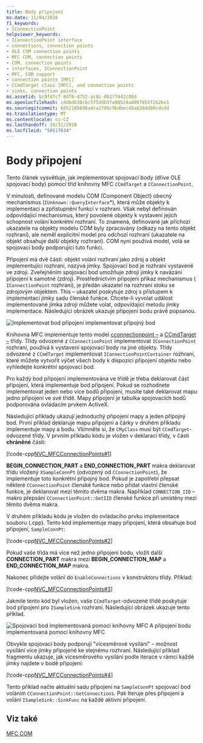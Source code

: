 ```yaml
---
title: Body připojení
ms.date: 11/04/2016
f1_keywords:
- IConnectionPoint
helpviewer_keywords:
- IConnectionPoint interface
- connections, connection points
- OLE COM connection points
- MFC COM, connection points
- COM, connection points
- interfaces, IConnectionPoint
- MFC, COM support
- connection points [MFC]
- CCmdTarget class [MFC], and connection points
- sinks, connection points
ms.assetid: bc9fd7c7-8df6-4752-ac8c-0b177442c88d
ms.openlocfilehash: cddbdb30cbc5f5ddb5fa98524ad067655f262be1
ms.sourcegitcommit: 6052185696adca270bc9bdbec45a626dd89cdcdd
ms.translationtype: MT
ms.contentlocale: cs-CZ
ms.lasthandoff: 10/31/2018
ms.locfileid: "50517634"
---
```

# <a name="connection-points"></a>Body připojení

Tento článek vysvětluje, jak implementovat spojovací body (dříve OLE spojovací body) pomocí tříd knihovny MFC `CCmdTarget` a `CConnectionPoint`.

V minulosti, definované modelu COM (Component Object) obecný mechanismus (`IUnknown::QueryInterface`*), která může objekty k implementaci a zpřístupnění funkcí v rozhraní. Však nebyl definován odpovídající mechanismus, který povolené objekty k vystavení jejich schopnost volání konkrétní rozhraní. To znamená, definované jak příchozí ukazatele na objekty modelu COM byly zpracovány (odkazy na tento objekt rozhraní), ale neměl explicitní model pro odchozí rozhraní (ukazatele na objekt obsahuje další objekty rozhraní). COM nyní používá model, volá se spojovací body podporující tuto funkci.

Připojení má dvě části: objekt volání rozhraní jako zdroj a objekt implementující rozhraní, nazývá jímky. Spojovací bod je rozhraní vystavené ve zdroji. Zveřejněním spojovací bod umožňuje zdroji jímky k navázání připojení k samotné (zdroj). Prostřednictvím připojení příkaz mechanismus ( `IConnectionPoint` rozhraní), je předán ukazatel na rozhraní stoku se zdrojovým objektem. This – ukazatel poskytuje zdroj s přístupem k implementaci jímky sadu členské funkce. Chcete-li vyvolat událost implementované jímka zdroji můžete volat, odpovídající metodu jímky implementace. Následující obrázek ukazuje připojení bodu právě popsanou.

![Implementovat bod připojení](../mfc/media/vc37lh1.gif "vc37lh1") implementovat přípojný bod

Knihovna MFC implementuje tento model [cconnectionpoint –](../mfc/reference/cconnectionpoint-class.md) a [CCmdTarget –](../mfc/reference/ccmdtarget-class.md) třídy. Třídy odvozené z `CConnectionPoint` implementovat `IConnectionPoint` rozhraní, používá k vystavení spojovací body na jiné objekty. Třídy odvozené z `CCmdTarget` implementovat `IConnectionPointContainer` rozhraní, které můžete vytvořit výčet všech body k dispozici připojení objektu nebo vyhledejte konkrétní spojovací bod.

Pro každý bod připojení implementována ve třídě je třeba deklarovat část připojení, která implementuje bod připojení. Pokud se rozhodnete implementovat jeden nebo více bodů připojení, musíte také deklarovat mapu jedno připojení ve své třídě. Mapy připojení je tabulka spojovacích bodů podporována ovládacím prvkem ActiveX.

Následující příklady ukazují jednoduchý připojení mapy a jeden přípojný bod. První příklad deklaruje mapu připojení a čárky v druhém příkladu implementuje mapy a bodu. Všimněte si, že `CMyClass` musí být `CCmdTarget`-odvozené třídy. V prvním příkladu kódu je vložen v deklaraci třídy, v části **chráněné** části:

[!code-cpp[NVC_MFCConnectionPoints#1](../mfc/codesnippet/cpp/connection-points_1.h)]

**BEGIN_CONNECTION_PART** a **END_CONNECTION_PART** makra deklarovat třídu vložený `XSampleConnPt` (odvozený od `CConnectionPoint`), že implementuje toto konkrétní přípojný bod. Pokud je zapotřebí přepsat některé `CConnectionPoint` členské funkce nebo přidat vlastní členské funkce, je deklarovat mezi těmito dvěma makra. Například `CONNECTION_IID` – makro přepsání `CConnectionPoint::GetIID` členské funkce při umístěny mezi těmito dvěma makra.

V druhém příkladu kódu je vložen do ovládacího prvku implementace souboru (.cpp). Tento kód implementuje mapy připojení, která obsahuje bod připojení, `SampleConnPt`:

[!code-cpp[NVC_MFCConnectionPoints#2](../mfc/codesnippet/cpp/connection-points_2.cpp)]

Pokud vaše třída má více než jedno připojení bodu, vložit další **CONNECTION_PART** makra mezi **BEGIN_CONNECTION_MAP** a **END_CONNECTION_MAP** makra.

Nakonec přidejte volání do `EnableConnections` v konstruktoru třídy. Příklad:

[!code-cpp[NVC_MFCConnectionPoints#3](../mfc/codesnippet/cpp/connection-points_3.cpp)]

Jakmile tento kód byl vložen, vaše `CCmdTarget`-odvozené třídě poskytuje bod připojení pro `ISampleSink` rozhraní. Následující obrázek ukazuje tento příklad.

![Spojovací bod implementovaná pomocí knihovny MFC](../mfc/media/vc37lh2.gif "vc37lh2") A připojení bodu implementovaná pomocí knihovny MFC

Obvykle spojovací body podporují "vícesměrové vysílání" – možnost vysílání více jímky připojené ke stejnému rozhraní. Následující příklad fragmentu ukazuje, jak vícesměrového vysílání podle iterace v rámci každé jímky najdete v bodě připojení:

[!code-cpp[NVC_MFCConnectionPoints#4](../mfc/codesnippet/cpp/connection-points_4.cpp)]

Tento příklad načte aktuální sadu připojení na `SampleConnPt` spojovací bod voláním `CConnectionPoint::GetConnections`. Pak Iteruje přes připojení a volání `ISampleSink::SinkFunc` na každé aktivní připojení.

## <a name="see-also"></a>Viz také

[MFC COM](../mfc/mfc-com.md)

